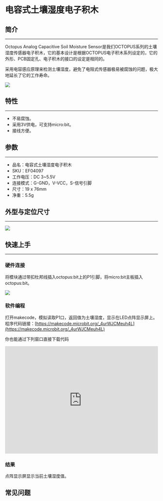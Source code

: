 # 电容式土壤湿度电子积木

## 简介
---

Octopus Analog Capacitive Soil Moisture Sensor是我们OCTOPUS系列的土壤湿度传感器电子积木，它的基本设计是根据OCTOPUS电子积木系列设定的，它的外形、PCB固定孔、电子积木的接口的设定是相同的。

采用电容感应原理来检测土壤湿度，避免了电阻式传感器极易被腐蚀的问题，极大地延长了它的工作寿命。

![](https://raw.githubusercontent.com/elecfreaks/learn-cn/master/microbitOctopus/sensor/images/04097_00.jpg)

## 特性 
---
- 不易腐蚀。
- 采用3V供电，可支持micro:bit。
- 接线方便。

## 参数
---
- 品名：电容式土壤湿度电子积木
- SKU：EF04097
- 工作电压：DC 3~5.5V
- 连接模式：G-GND，V-VCC，S-信号引脚
- 尺寸：19 x 76mm
- 净重：5.5g

## 外型与定位尺寸  
---
![](https://raw.githubusercontent.com/elecfreaks/learn-cn/master/microbitOctopus/sensor/images/04097_01.png)

## 快速上手  
---  
### 硬件连接  

将模块通过带扣杜邦线插入octopus:bit上的P1引脚，将micro:bit主板插入octopus:bit。

![](https://raw.githubusercontent.com/elecfreaks/learn-cn/master/microbitOctopus/sensor/images/04097_02.png)

### 软件编程  

打开makecode，模拟读取P1口，返回值为土壤湿度，显示在LED点阵显示屏上。
程序代码链接：[https://makecode.microbit.org/_4urWJCMeuh4L](https://makecode.microbit.org/_4urWJCMeuh4L)

你也能通过下列窗口直接下载代码
<div style="position:relative;height:0;padding-bottom:70%;overflow:hidden;">
 <iframe style="position:absolute;top:0;left:0;width:100%;height:100%;" 
         src="https://makecode.microbit.org/#pub:_4urWJCMeuh4L" frameborder="0" sandbox="allow-popups allow-forms allow-scripts allow-same-origin">
 </iframe>
</div>  

### 结果  

点阵显示屏显示当前土壤湿度值。

## 常见问题
